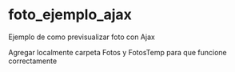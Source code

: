 # foto_ejemplo_ajax
Ejemplo de como previsualizar foto con Ajax

Agregar localmente carpeta Fotos y FotosTemp para que funcione correctamente

